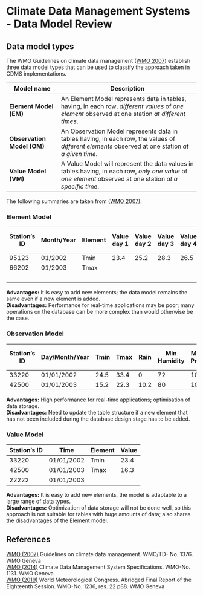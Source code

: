 # Climate Data Management Systems - Data Model Review

## Data model types

The WMO Guidelines on climate data management ([WMO 2007](#wmo_2007)) establish three data model types that can be used to classify the approach taken in CDMS implementations.

| Model name                 | Description |
|----------------------------|-------------|
| **Element Model (EM)**     | An Element Model represents data in tables, having, in each row, *different values* of *one element* observed at one station *at different times*. |
| **Observation Model (OM)** | An Observation Model represents data in tables having, in each row, the values of *different elements* observed at one station *at a given time*. |
| **Value Model (VM)**       | A Value Model will represent the data values in tables having, in each row, *only one value* of *one element* observed at one station *at a specific time*. |

The following summaries are taken from ([WMO 2007](#wmo_2007)).

### Element Model

| Station’s ID | Month/Year | Element | Value day 1 | Value day 2 | Value day 3 | Value day 4 | Value day 5 | … | … | Value day 31 |
|--------------|------------|---------|-------------|-------------|-------------|-------------|-------------|---|---|--------------|
| 95123        | 01/2002    | Tmin    | 23.4        | 25.2        | 28.3        | 26.5        | 27.8        | … | … | 24.9         |
| 66202        | 01/2003    | Tmax    |             |             |             |             |             | … | … |              |
|              |            |         |             |             |             |             |             | … | … |              |

**Advantages:** It is easy to add new elements; the data model remains the same even if a new element is added.\
**Disadvantages:** Performance for real-time applications may be poor; many operations on the database can be more complex than would otherwise be the case.

### Observation Model

| Station’s ID | Day/Month/Year | Tmin | Tmax | Rain | Min Humidity | Min MSL Pressure | Max Wind Speed | … | … | Max Wind Direction |
|--------------|----------------|------|------|------|--------------|------------------|----------------|---|---|--------------------|
| 33220        | 01/01/2002     | 24.5 | 33.4 | 0    | 72           | 1015.6           | 2.2            | … | … | 160                |
| 42500        | 01/01/2003     | 15.2 | 22.3 | 10.2 | 80           | 1013.4           | 3.3            | … | … | 210                |

**Advantages:** High performance for real-time applications; optimisation of data storage.\
**Disadvantages:** Need to update the table structure if a new element that has not been included during the database design stage has to be added.

### Value Model

| Station’s ID | Time       |Element | Value |
|--------------|------------|--------|-------|
| 33220        | 01/01/2002 | Tmin   | 23.4  |
| 42500        | 01/01/2003 | Tmax   | 16.3  |
| 22222        | 01/01/2003 |        |       |

**Advantages:** It is easy to add new elements, the model is adaptable to a large range of data types.\
**Disadvantages:** Optimization of data storage will not be done well, so this approach is not suitable for tables with huge amounts of data; also shares the disadvantages of the Element model.

## References

<span id="wmo_2007">[WMO (2007)](https://library.wmo.int/index.php?lvl=notice_display&id=16656) Guidelines on climate data management. WMO/TD- No. 1376. WMO Geneva</span>\
<span id="wmo_2014">[WMO (2014)](https://library.wmo.int/index.php?lvl=notice_display&id=16300) Climate Data Management System Specifications. WMO-No. 1131. WMO Geneva</span>\
<span id="wmo_2019">[WMO (2019)](https://library.wmo.int/?lvl=notice_display&id=21440) World Meteorological Congress. Abridged Final Report of the Eighteenth Session. WMO-No. 1236, res. 22 p88. WMO Geneva</span>
